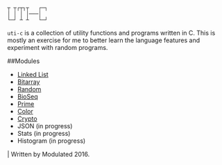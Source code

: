 ```
┬ ┬┌┬┐┬   ┌─┐
│ │ │ │───│  
└─┘ ┴ ┴   └─┘
```

`uti-c` is a collection of utility functions and programs written in C. This is mostly an exercise for me to better learn the language features and experiment with random programs.

##Modules
- [Linked List](./docs/list.md)
- [Bitarray](./docs/bitarray.md)
- [Random](./docs/random.md)
- [BioSeq](./docs/bioseq.md)
- [Prime](./docs/prime.md)
- [Color](./docs/color.md)
- [Crypto](./docs/crypto.md)
- JSON (in progress)
- Stats (in progress)
- Histogram (in progress)


| Written by Modulated 2016.


